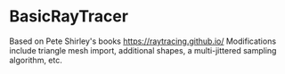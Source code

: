 # BasicRayTracer
Based on Pete Shirley's books https://raytracing.github.io/
Modifications include triangle mesh import, additional shapes, a multi-jittered sampling algorithm, etc.
